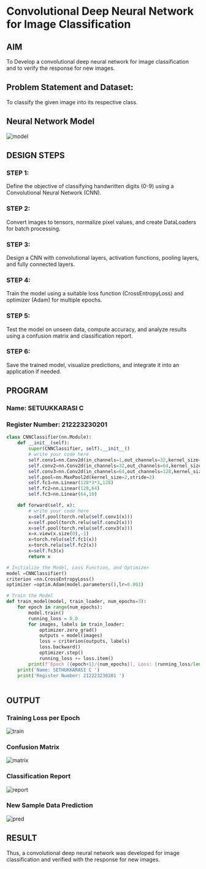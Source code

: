 # Convolutional Deep Neural Network for Image Classification

## AIM

To Develop a convolutional deep neural network for image classification and to verify the response for new images.

## Problem Statement and Dataset:

To classify the given image into its respective class.


## Neural Network Model

![model](/model.png)
<br>

## DESIGN STEPS

### STEP 1:
Define the objective of classifying handwritten digits (0-9) using a Convolutional Neural Network (CNN).

### STEP 2:
Convert images to tensors, normalize pixel values, and create DataLoaders for batch processing.

### STEP 3:
Design a CNN with convolutional layers, activation functions, pooling layers, and fully connected layers.

### STEP 4:
Train the model using a suitable loss function (CrossEntropyLoss) and optimizer (Adam) for multiple epochs.

### STEP 5:
Test the model on unseen data, compute accuracy, and analyze results using a confusion matrix and classification report.

### STEP 6:
Save the trained model, visualize predictions, and integrate it into an application if needed.



## PROGRAM

### Name: SETUUKKARASI C
### Register Number: 212223230201
```python
class CNNClassifier(nn.Module):
    def __init__(self):
        super(CNNClassifier, self).__init__()
        # write your code here
        self.conv1=nn.Conv2d(in_channels=1,out_channels=32,kernel_size=3,padding=1)
        self.conv2=nn.Conv2d(in_channels=32,out_channels=64,kernel_size=3,padding=1)
        self.conv3=nn.Conv2d(in_channels=64,out_channels=128,kernel_size=3,padding=1)
        self.pool=nn.MaxPool2d(kernel_size=2,stride=2)
        self.fc1=nn.Linear(128*3*3,128)
        self.fc2=nn.Linear(128,64)
        self.fc3=nn.Linear(64,10)

    def forward(self, x):
        # write your code here
        x=self.pool(torch.relu(self.conv1(x)))
        x=self.pool(torch.relu(self.conv2(x)))
        x=self.pool(torch.relu(self.conv3(x)))
        x=x.view(x.size(0),-1)
        x=torch.relu(self.fc1(x))
        x=torch.relu(self.fc2(x))
        x=self.fc3(x)
        return x

```

```python
# Initialize the Model, Loss Function, and Optimizer
model =CNNClassifier()
criterion =nn.CrossEntropyLoss()
optimizer =optim.Adam(model.parameters(),lr=0.001)
```

```python
# Train the Model
def train_model(model, train_loader, num_epochs=3):
    for epoch in range(num_epochs):
        model.train()
        running_loss = 0.0
        for images, labels in train_loader:
            optimizer.zero_grad()
            outputs = model(images)
            loss = criterion(outputs, labels)
            loss.backward()
            optimizer.step()
            running_loss += loss.item()
        print(f'Epoch [{epoch+1}/{num_epochs}], Loss: {running_loss/len(train_loader):.4f}')
    print('Name: SETHUKKARASI C ')
    print('Register Number: 212223230201 ')
        
```

## OUTPUT
### Training Loss per Epoch

![train](/train_loss.png)
<br>

### Confusion Matrix

![matrix](/cm.png)
<br>

### Classification Report

![report](/class_repo.png)
<br>


### New Sample Data Prediction

![pred](/new_pred.png)

## RESULT
Thus, a convolutional deep neural network was developed for image classification and verified with the response for new images.
